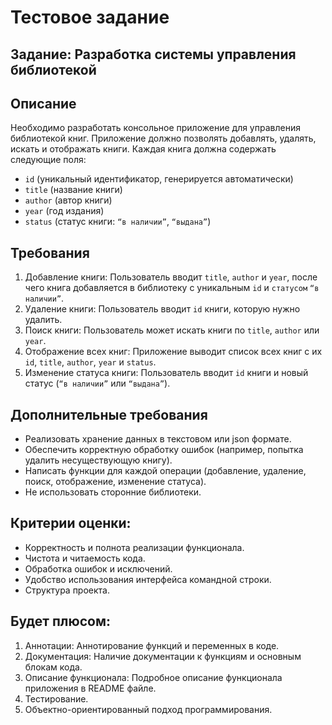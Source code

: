 # Тестовое задание

## Задание: Разработка системы управления библиотекой

## Описание

Необходимо разработать консольное приложение для управления библиотекой книг.
Приложение должно позволять добавлять, удалять, искать и отображать книги.
Каждая книга должна содержать следующие поля:

- `id` (уникальный идентификатор, генерируется автоматически)
- `title` (название книги)
- `author` (автор книги)
- `year` (год издания)
- `status` (статус книги: `“в наличии”`, `“выдана”`)

## Требования

1. Добавление книги: Пользователь вводит `title`, `author` и `year`, после чего книга добавляется в библиотеку
   с уникальным `id` и `статусом` `“в наличии”`.
2. Удаление книги: Пользователь вводит `id` книги, которую нужно удалить.
3. Поиск книги: Пользователь может искать книги по `title`, `author` или `year`.
4. Отображение всех книг: Приложение выводит список всех книг с их `id`, `title`, `author`, `year` и `status`.
5. Изменение статуса книги: Пользователь вводит `id` книги и новый статус (`“в наличии”` или `“выдана”`).

## Дополнительные требования

- Реализовать хранение данных в текстовом или json формате.
- Обеспечить корректную обработку ошибок (например, попытка удалить несуществующую книгу).
- Написать функции для каждой операции (добавление, удаление, поиск, отображение, изменение статуса).
- Не использовать сторонние библиотеки.

## Критерии оценки:

- Корректность и полнота реализации функционала.
- Чистота и читаемость кода.
- Обработка ошибок и исключений.
- Удобство использования интерфейса командной строки.
- Структура проекта.

## Будет плюсом:

1. Аннотации: Аннотирование функций и переменных в коде.
2. Документация: Наличие документации к функциям и основным блокам кода.
3. Описание функционала: Подробное описание функционала приложения в README файле.
4. Тестирование.
5. Объектно-ориентированный подход программирования.
